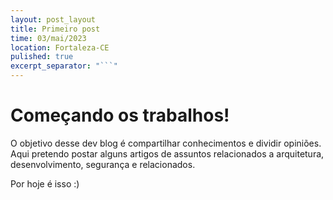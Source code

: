 ```yaml
---
layout: post_layout
title: Primeiro post
time: 03/mai/2023
location: Fortaleza-CE
pulished: true
excerpt_separator: "```"
---
```


# Começando os trabalhos!

O objetivo desse dev blog é compartilhar conhecimentos e dividir opiniões. Aqui pretendo postar alguns artigos de assuntos relacionados a arquitetura, desenvolvimento, segurança e relacionados.

Por hoje é isso :)

